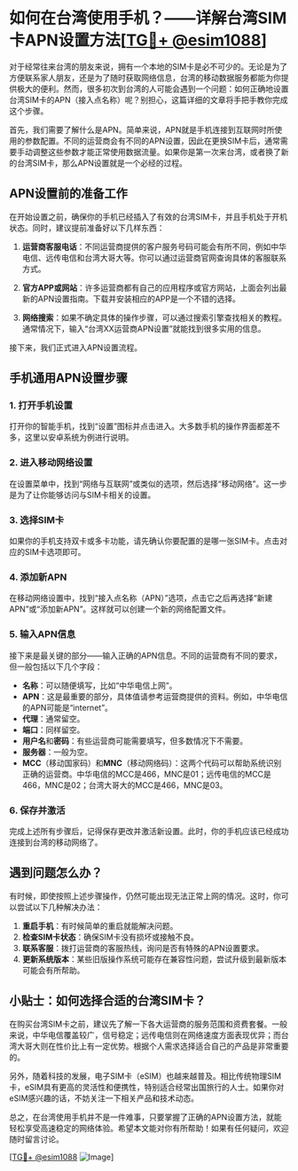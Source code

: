 # 如何在台湾使用手机？——详解台湾SIM卡APN设置方法[[TG💪+ @esim1088](https://t.me/s/esim1088)]

对于经常往来台湾的朋友来说，拥有一个本地的SIM卡是必不可少的。无论是为了方便联系家人朋友，还是为了随时获取网络信息，台湾的移动数据服务都能为你提供极大的便利。然而，很多初次到台湾的人可能会遇到一个问题：如何正确地设置台湾SIM卡的APN（接入点名称）呢？别担心，这篇详细的文章将手把手教你完成这个步骤。

首先，我们需要了解什么是APN。简单来说，APN就是手机连接到互联网时所使用的参数配置。不同的运营商会有不同的APN设置，因此在更换SIM卡后，通常需要手动调整这些参数才能正常使用数据流量。如果你是第一次来台湾，或者换了新的台湾SIM卡，那么APN设置就是一个必经的过程。

## APN设置前的准备工作

在开始设置之前，确保你的手机已经插入了有效的台湾SIM卡，并且手机处于开机状态。同时，建议提前准备好以下几样东西：

1. **运营商客服电话**：不同运营商提供的客户服务号码可能会有所不同，例如中华电信、远传电信和台湾大哥大等。你可以通过运营商官网查询具体的客服联系方式。
   
2. **官方APP或网站**：许多运营商都有自己的应用程序或官方网站，上面会列出最新的APN设置指南。下载并安装相应的APP是一个不错的选择。

3. **网络搜索**：如果不确定具体的操作步骤，可以通过搜索引擎查找相关的教程。通常情况下，输入“台湾XX运营商APN设置”就能找到很多实用的信息。

接下来，我们正式进入APN设置流程。

## 手机通用APN设置步骤

### 1. 打开手机设置

打开你的智能手机，找到“设置”图标并点击进入。大多数手机的操作界面都差不多，这里以安卓系统为例进行说明。

### 2. 进入移动网络设置

在设置菜单中，找到“网络与互联网”或类似的选项，然后选择“移动网络”。这一步是为了让你能够访问与SIM卡相关的设置。

### 3. 选择SIM卡

如果你的手机支持双卡或多卡功能，请先确认你要配置的是哪一张SIM卡。点击对应的SIM卡选项即可。

### 4. 添加新APN

在移动网络设置中，找到“接入点名称（APN）”选项，点击它之后再选择“新建APN”或“添加新APN”。这样就可以创建一个新的网络配置文件。

### 5. 输入APN信息

接下来是最关键的部分——输入正确的APN信息。不同的运营商有不同的要求，但一般包括以下几个字段：

- **名称**：可以随便填写，比如“中华电信上网”。
- **APN**：这是最重要的部分，具体值请参考运营商提供的资料。例如，中华电信的APN可能是“internet”。
- **代理**：通常留空。
- **端口**：同样留空。
- **用户名**和**密码**：有些运营商可能需要填写，但多数情况下不需要。
- **服务器**：一般为空。
- **MCC**（移动国家码）和**MNC**（移动网络码）：这两个代码可以帮助系统识别正确的运营商。中华电信的MCC是466，MNC是01；远传电信的MCC是466，MNC是02；台湾大哥大的MCC是466，MNC是03。

### 6. 保存并激活

完成上述所有步骤后，记得保存更改并激活新设置。此时，你的手机应该已经成功连接到台湾的移动网络了。

## 遇到问题怎么办？

有时候，即使按照上述步骤操作，仍然可能出现无法正常上网的情况。这时，你可以尝试以下几种解决办法：

1. **重启手机**：有时候简单的重启就能解决问题。
2. **检查SIM卡状态**：确保SIM卡没有损坏或接触不良。
3. **联系客服**：拨打运营商的客服热线，询问是否有特殊的APN设置要求。
4. **更新系统版本**：某些旧版操作系统可能存在兼容性问题，尝试升级到最新版本可能会有所帮助。

## 小贴士：如何选择合适的台湾SIM卡？

在购买台湾SIM卡之前，建议先了解一下各大运营商的服务范围和资费套餐。一般来说，中华电信覆盖较广，信号稳定；远传电信则在网络速度方面表现优异；而台湾大哥大则在性价比上有一定优势。根据个人需求选择适合自己的产品是非常重要的。

另外，随着科技的发展，电子SIM卡（eSIM）也越来越普及。相比传统物理SIM卡，eSIM具有更高的灵活性和便携性，特别适合经常出国旅行的人士。如果你对eSIM感兴趣的话，不妨关注一下相关产品和技术动态。

总之，在台湾使用手机并不是一件难事，只要掌握了正确的APN设置方法，就能轻松享受高速稳定的网络体验。希望本文能对你有所帮助！如果有任何疑问，欢迎随时留言讨论。

[[TG💪+ @esim1088](https://t.me/s/esim1088) ![Image](https://i.postimg.cc/4NQfJmqS/Snipaste-2025-05-13-00-14-12.png)]